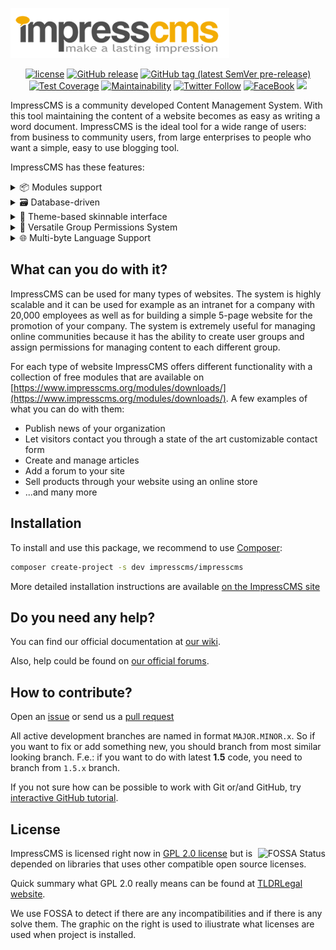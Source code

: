![](https://github.com/ImpressCMS/impresscms/blob/HEAD/htdocs/uploads/imagemanager/logos/img482278e29e81c.png?raw=true)

<p align="center">
<a href="https://github.com/ImpressCMS/impresscms/blob/HEAD/LICENSE"><img src="https://img.shields.io/badge/dynamic/json.svg?label=license&amp;url=https%3A%2F%2Fraw.githubusercontent.com%2FImpressCMS%2Fimpresscms%2FHEAD%2Fcomposer.json&amp;query=license" alt="license" /></a> <a href="//github.com/ImpressCMS/impresscms/releases/latest"><img src="https://img.shields.io/github/release/ImpressCMS/impresscms.svg?maxAge=86400&amp;logo=github&amp;logoColor=white&amp;label=latest%20release" alt="GitHub release" /></a> <a href="https://github.com/ImpressCMS/impresscms/releases"><img src="https://img.shields.io/packagist/vpre/impresscms/impresscms.svg?label=preview&amp;logo=github" alt="GitHub tag (latest SemVer pre-release)" /></a> <a href="https://codeclimate.com/github/ImpressCMS/impresscms/test_coverage"><img src="https://api.codeclimate.com/v1/badges/b27536db6688e64deef8/test_coverage" alt="Test Coverage" /></a> <a href="https://codeclimate.com/github/ImpressCMS/impresscms/maintainability"><img src="https://api.codeclimate.com/v1/badges/b27536db6688e64deef8/maintainability" alt="Maintainability" /></a> <a href="https://twitter.com/ImpressCMS"><img src="https://img.shields.io/twitter/follow/ImpressCMS.svg?color=%2338A1F3&amp;label=twitter&amp;style=flat&amp;logo=twitter" alt="Twitter Follow" /></a> <a href="https://www.facebook.com/ImpressCMS/"><img src="https://img.shields.io/badge/facebook-%3F%3F%3F-%233C5A99.svg?logo=facebook" alt="FaceBook" /></a> <a title="Crowdin" target="_self" href="https://impresscms.crowdin.com/impresscms"><img src="https://badges.crowdin.net/e/f7817e813865fde0509c454ad1ee4c11/localized.svg" /></a>
</p>

ImpressCMS is a community developed Content Management System. With this tool maintaining the content of a website becomes as easy as writing a word document. ImpressCMS is the ideal tool for a wide range of users: from business to community users, from large enterprises to people who want a simple, easy to use blogging tool.

ImpressCMS has these features:
<details>
	<summary>📦 Modules support</summary>
	<blockquote>Website content is managed by separate content modules/web applications. Simply install the module which has the features you need: a news module, forum module, photo album module, there are many many third party modules to choose from.</blockquote>
</details>
<details>
	<summary>🗃️ Database-driven</summary>
	<blockquote>ImpressCMS uses a database to store the data required for running your ImpressCMS site. MySQL and MariaDB is currently supported. Support for other DBMS's is coming soon.</blockquote>
</details>
<details>
	<summary>🌈 Theme-based skinnable interface</summary>
	<blockquote>ImpressCMS is driven by a powerful theme system. Both admins and users can change the look of the entire web site with just a click of a mouse. There are also hundreds of quality themes available for download!</blockquote>
</details>
<details>
	<summary>👥 Versatile Group Permissions System</summary>
	<blockquote>Powerful and user-friendly permissions system which enables administrators to set permissions by group for any registered or all anoymous users.</blockquote>
</details>
<details>
	<summary>🌐 Multi-byte Language Support</summary>
	<blockquote>Fully supports multi-byte languages, including Japanese, Simplified and Traditional Chinese, Korean, etc.</blockquote>
</details>

## What can you do with it?

ImpressCMS can be used for many types of websites. The system is highly scalable and it can be used for example as an intranet for a company with 20,000 employees as well as for building a simple 5-page website for the promotion of your company.
The system is extremely useful for managing online communities because it has the ability to create user groups and assign permissions for managing content to each different group.

For each type of website ImpressCMS offers different functionality with a collection of free modules that are available on [https://www.impresscms.org/modules/downloads/](https://www.impresscms.org/modules/downloads/). A few examples of what you can do with them:

* Publish news of your organization
* Let visitors contact you through a state of the art customizable contact form
* Create and manage articles
* Add a forum to your site
* Sell products through your website using an online store
* ...and many more


## Installation

To install and use this package, we recommend to use [Composer](https://getcomposer.org):

```bash
composer create-project -s dev impresscms/impresscms
```

More detailed installation instructions are available [on the ImpressCMS site](https://www.impresscms.org/modules/simplywiki/index.php?page=Installing_ImpressCMS_2)

## Do you need any help?

You can find our official documentation at [our wiki](https://www.impresscms.org/modules/simplywiki/).

Also, help could be found on [our official forums](https://www.impresscms.org/modules/iforum/).

## How to contribute?

Open an [issue](https://github.com/ImpressCMS/impresscms/issues/new) or send us a [pull request](https://github.com/ImpressCMS/impresscms/pulls)

All active development branches are named in format `MAJOR.MINOR.x`. So if you want to fix or add something new, you should branch from most similar looking branch. F.e.: if you want to do with latest **1.5** code, you need to branch from `1.5.x` branch.

If you not sure how can be possible to work with Git or/and GitHub, try [interactive GitHub tutorial](https://skills.github.com).

## License

<a href="https://app.fossa.io/projects/git%2Bgithub.com%2FImpressCMS%2Fimpresscms?ref=badge_large"><img src="https://app.fossa.io/api/projects/git%2Bgithub.com%2FImpressCMS%2Fimpresscms.svg?type=large" alt="FOSSA Status" align="right" /></a>
ImpressCMS is licensed right now in <a href="https://github.com/ImpressCMS/impresscms/blob/HEAD/LICENSE">GPL 2.0 license</a> but is depended on libraries that uses other compatible open source licenses.

Quick summary what GPL 2.0 really means can be found at [TLDRLegal website](https://tldrlegal.com/license/gnu-general-public-license-v2).

We use FOSSA to detect if there are any incompatibilities and if there is any solve them. The graphic on the right is used to iliustrate what licenses are used when project is installed.

